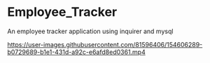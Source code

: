 # Employee_Tracker

An employee tracker application using inquirer and mysql


https://user-images.githubusercontent.com/81596406/154606289-b0729689-b1e1-431d-a92c-e6afd8ed0361.mp4


